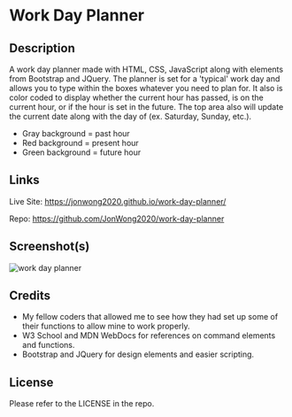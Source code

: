 # Work Day Planner

## Description

A work day planner made with HTML, CSS, JavaScript along with elements from Bootstrap and JQuery.  The planner is set for a 'typical' work day and allows you to type within the boxes whatever you need to plan for.  It also is color coded to display whether the current hour has passed, is on the current hour, or if the hour is set in the future.  The top area also will update the current date along with the day of (ex. Saturday, Sunday, etc.).  

* Gray background = past hour
* Red background = present hour
* Green background = future hour

## Links

Live Site:  https://jonwong2020.github.io/work-day-planner/

Repo:  https://github.com/JonWong2020/work-day-planner

## Screenshot(s)

![work day planner](https://user-images.githubusercontent.com/110364895/186999960-47160da4-fa34-4fef-8659-d9685a88cf7f.gif)

## Credits

* My fellow coders that allowed me to see how they had set up some of their functions to allow mine to work properly.
* W3 School and MDN WebDocs for references on command elements and functions.
* Bootstrap and JQuery for design elements and easier scripting.

## License

Please refer to the LICENSE in the repo.
